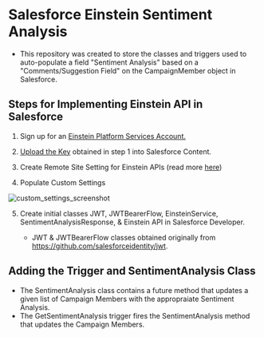 # Salesforce Einstein Sentiment Analysis

   * This repository was created to store the classes and triggers used to auto-populate a field "Sentiment Analysis" 
    based on a "Comments/Suggestion Field" on the CampaignMember object in Salesforce.



## Steps for Implementing Einstein API in Salesforce

1. Sign up for an [Einstein Platform Services Account.](https://metamind.readme.io/docs/what-you-need-to-call-api#section-get-an-einstein-platform-services-account)

2. [Upload the Key](https://metamind.readme.io/docs/upload-your-key) obtained in step 1 into Salesforce Content.

3. Create Remote Site Setting for Einstein APIs (read more [here](https://metamind.readme.io/docs/apex-qs-create-remote-site))

4. Populate Custom Settings

![custom_settings_screenshot](https://raw.githubusercontent.com/last-khajiit/salesforce-einstein-sentiment-analysis/master/img/custom%20settings.png)

5. Create initial classes JWT, JWTBearerFlow, EinsteinService, SentimentAnalysisResponse, & Einstein API in Salesforce Developer.
  
    * JWT & JWTBearerFlow classes obtained originally from https://github.com/salesforceidentity/jwt.

## Adding the Trigger and SentimentAnalysis Class

   * The SentimentAnalysis class contains a future method that updates a given list of Campaign Members with the appropraiate 
   Sentiment Analysis.
   * The GetSentimentAnalysis trigger fires the SentimentAnalysis method that updates the Campaign Members.
